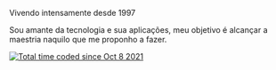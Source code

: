 Vivendo intensamente desde 1997

Sou amante da tecnologia e sua aplicações, meu objetivo é  alcançar a maestria naquilo que me proponho a fazer.

<a href="https://wakatime.com/@a9d56b74-8de5-409a-8823-893706115b81"><img src="https://wakatime.com/badge/user/a9d56b74-8de5-409a-8823-893706115b81.svg" alt="Total time coded since Oct 8 2021" /></a>
<!---
polarisid/polarisid is a ✨ special ✨ repository because its `README.md` (this file) appears on your GitHub profile.
You can click the Preview link to take a look at your changes.
--->

